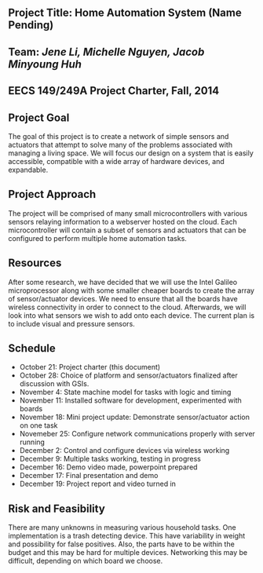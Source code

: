 ## Project Title: **Home Automation System** (Name Pending)
## Team: *Jene Li, Michelle Nguyen, Jacob Minyoung Huh*
## EECS 149/249A Project Charter, Fall, 2014

## **Project Goal**
The goal of this project is to create a network of simple sensors and actuators that attempt to solve many of the problems associated with managing a living space. We will focus our design on a system that is easily accessible, compatible with a wide array of hardware devices, and expandable.

## **Project Approach**
The project will be comprised of many small microcontrollers with various sensors relaying information to a webserver hosted on the cloud. Each microcontroller will contain a subset of sensors and actuators that can be configured to perform multiple home automation tasks.

## **Resources**
After some research, we have decided that we will use the Intel Galileo microprocessor along with some smaller cheaper boards to create the array of sensor/actuator devices. We need to ensure that all the boards have wireless connectivity in order to connect to the cloud. Afterwards, we will look into what sensors we wish to add onto each device. The current plan is to include visual and pressure sensors.

## **Schedule**
* October 21: Project charter (this document)
* October 28: Choice of platform and sensor/actuators finalized after discussion with GSIs.
* November 4: State machine model for tasks with logic and timing
* November 11: Installed software for development, experimented with boards
* November 18: Mini project update: Demonstrate sensor/actuator action on one task
* Novemeber 25: Configure network communications properly with server running
* December 2: Control and configure devices via wireless working 
* December 9: Multiple tasks working, testing in progress
* December 16: Demo video made, powerpoint prepared
* December 17: Final presentation and demo
* December 19: Project report and video turned in

## **Risk and Feasibility**
There are many unknowns in measuring various household tasks. One implementation is a trash detecting device. This have variability in weight and possibility for false positives. Also, the parts have to be within the budget and this may be hard for multiple devices. Networking this may be difficult, depending on which board we choose. 